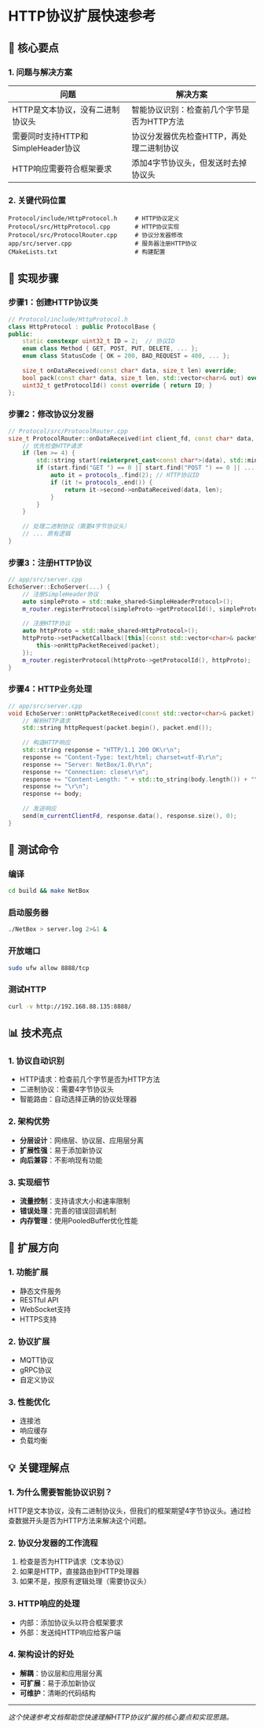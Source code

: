 # HTTP协议扩展快速参考

## 🎯 核心要点

### 1. 问题与解决方案
| 问题 | 解决方案 |
|------|----------|
| HTTP是文本协议，没有二进制协议头 | 智能协议识别：检查前几个字节是否为HTTP方法 |
| 需要同时支持HTTP和SimpleHeader协议 | 协议分发器优先检查HTTP，再处理二进制协议 |
| HTTP响应需要符合框架要求 | 添加4字节协议头，但发送时去掉协议头 |

### 2. 关键代码位置
```
Protocol/include/HttpProtocol.h     # HTTP协议定义
Protocol/src/HttpProtocol.cpp       # HTTP协议实现
Protocol/src/ProtocolRouter.cpp     # 协议分发器修改
app/src/server.cpp                  # 服务器注册HTTP协议
CMakeLists.txt                      # 构建配置
```

## 🔧 实现步骤

### 步骤1：创建HTTP协议类
```cpp
// Protocol/include/HttpProtocol.h
class HttpProtocol : public ProtocolBase {
public:
    static constexpr uint32_t ID = 2;  // 协议ID
    enum class Method { GET, POST, PUT, DELETE, ... };
    enum class StatusCode { OK = 200, BAD_REQUEST = 400, ... };
    
    size_t onDataReceived(const char* data, size_t len) override;
    bool pack(const char* data, size_t len, std::vector<char>& out) override;
    uint32_t getProtocolId() const override { return ID; }
};
```

### 步骤2：修改协议分发器
```cpp
// Protocol/src/ProtocolRouter.cpp
size_t ProtocolRouter::onDataReceived(int client_fd, const char* data, size_t len) {
    // 优先检查HTTP请求
    if (len >= 4) {
        std::string start(reinterpret_cast<const char*>(data), std::min(len, size_t(10)));
        if (start.find("GET ") == 0 || start.find("POST ") == 0 || ...) {
            auto it = protocols_.find(2); // HTTP协议ID
            if (it != protocols_.end()) {
                return it->second->onDataReceived(data, len);
            }
        }
    }
    
    // 处理二进制协议（需要4字节协议头）
    // ... 原有逻辑
}
```

### 步骤3：注册HTTP协议
```cpp
// app/src/server.cpp
EchoServer::EchoServer(...) {
    // 注册SimpleHeader协议
    auto simpleProto = std::make_shared<SimpleHeaderProtocol>();
    m_router.registerProtocol(simpleProto->getProtocolId(), simpleProto);
    
    // 注册HTTP协议
    auto httpProto = std::make_shared<HttpProtocol>();
    httpProto->setPacketCallback([this](const std::vector<char>& packet) {
        this->onHttpPacketReceived(packet);
    });
    m_router.registerProtocol(httpProto->getProtocolId(), httpProto);
}
```

### 步骤4：HTTP业务处理
```cpp
// app/src/server.cpp
void EchoServer::onHttpPacketReceived(const std::vector<char>& packet) {
    // 解析HTTP请求
    std::string httpRequest(packet.begin(), packet.end());
    
    // 构造HTTP响应
    std::string response = "HTTP/1.1 200 OK\r\n";
    response += "Content-Type: text/html; charset=utf-8\r\n";
    response += "Server: NetBox/1.0\r\n";
    response += "Connection: close\r\n";
    response += "Content-Length: " + std::to_string(body.length()) + "\r\n";
    response += "\r\n";
    response += body;
    
    // 发送响应
    send(m_currentClientFd, response.data(), response.size(), 0);
}
```

## 🧪 测试命令

### 编译
```bash
cd build && make NetBox
```

### 启动服务器
```bash
./NetBox > server.log 2>&1 &
```

### 开放端口
```bash
sudo ufw allow 8888/tcp
```

### 测试HTTP
```bash
curl -v http://192.168.88.135:8888/
```

## 📊 技术亮点

### 1. 协议自动识别
- HTTP请求：检查前几个字节是否为HTTP方法
- 二进制协议：需要4字节协议头
- 智能路由：自动选择正确的协议处理器

### 2. 架构优势
- **分层设计**：网络层、协议层、应用层分离
- **扩展性强**：易于添加新协议
- **向后兼容**：不影响现有功能

### 3. 实现细节
- **流量控制**：支持请求大小和速率限制
- **错误处理**：完善的错误回调机制
- **内存管理**：使用PooledBuffer优化性能

## 🚀 扩展方向

### 1. 功能扩展
- 静态文件服务
- RESTful API
- WebSocket支持
- HTTPS支持

### 2. 协议扩展
- MQTT协议
- gRPC协议
- 自定义协议

### 3. 性能优化
- 连接池
- 响应缓存
- 负载均衡

## 💡 关键理解点

### 1. 为什么需要智能协议识别？
HTTP是文本协议，没有二进制协议头，但我们的框架期望4字节协议头。通过检查数据开头是否为HTTP方法来解决这个问题。

### 2. 协议分发器的工作流程
1. 检查是否为HTTP请求（文本协议）
2. 如果是HTTP，直接路由到HTTP处理器
3. 如果不是，按原有逻辑处理（需要协议头）

### 3. HTTP响应的处理
- 内部：添加协议头以符合框架要求
- 外部：发送纯HTTP响应给客户端

### 4. 架构设计的好处
- **解耦**：协议层和应用层分离
- **可扩展**：易于添加新协议
- **可维护**：清晰的代码结构

---

*这个快速参考文档帮助您快速理解HTTP协议扩展的核心要点和实现思路。* 